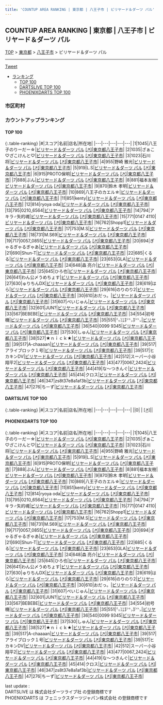 ```yaml
---
title: 'COUNTUP AREA RANKING | 東京都 | 八王子市 | ビリヤード＆ダーツ パル'
---
```

## COUNTUP AREA RANKING | 東京都 | 八王子市 | ビリヤード＆ダーツ パル

[TOP](/darts/rank/) > [東京都](/darts/rank/東京都/) > [八王子市](/darts/rank/東京都/八王子市/) > ビリヤード＆ダーツ パル

___

<a href="https://twitter.com/share?ref_src=twsrc%5Etfw" data-text="COUNTUP AREA RANKING | 東京都八王子市ビリヤード＆ダーツ パル" class="twitter-share-button" data-hashtags="DARTSLIVE,PHOENIXDARTS,darts,ダーツ" data-show-count="false">Tweet</a>

* [ランキング](#カウントアップランキング)
    * [TOP 100](#top-100)
    * [DARTSLIVE TOP 100](#dartslive-top-100)
    * [PHOENIXDARTS TOP 100](#phoenixdarts-top-100)

### 市区町村

<ul>

</ul>

### カウントアップランキング

#### TOP 100



{:.table-ranking}
|#|スコア|名前|店名|所在地|
|---|---|---|---|---|
|1|1045|<span class="rank-name-pd">八王子のりーだー☆</span>|<a href="/darts/rank/shops/8896.html">ビリヤード＆ダーツ パル</a> <a href="https://vs.phoenixdarts.com/jp/shop/shopDetailInfo/s_8896?s_seq=8896">[↗]</a>|<a href="/darts/rank/東京都/八王子市">東京都八王子市</a>|
|2|1035|<span class="rank-name-pd">ざぁこ♡ざこけんと♡</span>|<a href="/darts/rank/shops/8896.html">ビリヤード＆ダーツ パル</a> <a href="https://vs.phoenixdarts.com/jp/shop/shopDetailInfo/s_8896?s_seq=8896">[↗]</a>|<a href="/darts/rank/東京都/八王子市">東京都八王子市</a>|
|3|1023|<span class="rank-name-pd">石川　将</span>|<a href="/darts/rank/shops/8896.html">ビリヤード＆ダーツ パル</a> <a href="https://vs.phoenixdarts.com/jp/shop/shopDetailInfo/s_8896?s_seq=8896">[↗]</a>|<a href="/darts/rank/東京都/八王子市">東京都八王子市</a>|
|4|955|<span class="rank-name-pd">野崎 雅光</span>|<a href="/darts/rank/shops/8896.html">ビリヤード＆ダーツ パル</a> <a href="https://vs.phoenixdarts.com/jp/shop/shopDetailInfo/s_8896?s_seq=8896">[↗]</a>|<a href="/darts/rank/東京都/八王子市">東京都八王子市</a>|
|5|919|<span class="rank-name-pd">L.S</span>|<a href="/darts/rank/shops/8896.html">ビリヤード＆ダーツ パル</a> <a href="https://vs.phoenixdarts.com/jp/shop/shopDetailInfo/s_8896?s_seq=8896">[↗]</a>|<a href="/darts/rank/東京都/八王子市">東京都八王子市</a>|
|6|915|<span class="rank-name-pd">PROTO保明</span>|<a href="/darts/rank/shops/8896.html">ビリヤード＆ダーツ パル</a> <a href="https://vs.phoenixdarts.com/jp/shop/shopDetailInfo/s_8896?s_seq=8896">[↗]</a>|<a href="/darts/rank/東京都/八王子市">東京都八王子市</a>|
|7|888|<span class="rank-name-pd">ぶん</span>|<a href="/darts/rank/shops/8896.html">ビリヤード＆ダーツ パル</a> <a href="https://vs.phoenixdarts.com/jp/shop/shopDetailInfo/s_8896?s_seq=8896">[↗]</a>|<a href="/darts/rank/東京都/八王子市">東京都八王子市</a>|
|8|881|<span class="rank-name-pd">福本友樹</span>|<a href="/darts/rank/shops/8896.html">ビリヤード＆ダーツ パル</a> <a href="https://vs.phoenixdarts.com/jp/shop/shopDetailInfo/s_8896?s_seq=8896">[↗]</a>|<a href="/darts/rank/東京都/八王子市">東京都八王子市</a>|
|9|870|<span class="rank-name-pd">鈴木 孝明</span>|<a href="/darts/rank/shops/8896.html">ビリヤード＆ダーツ パル</a> <a href="https://vs.phoenixdarts.com/jp/shop/shopDetailInfo/s_8896?s_seq=8896">[↗]</a>|<a href="/darts/rank/東京都/八王子市">東京都八王子市</a>|
|10|869|<span class="rank-name-pd">八王子のカエル☆</span>|<a href="/darts/rank/shops/8896.html">ビリヤード＆ダーツ パル</a> <a href="https://vs.phoenixdarts.com/jp/shop/shopDetailInfo/s_8896?s_seq=8896">[↗]</a>|<a href="/darts/rank/東京都/八王子市">東京都八王子市</a>|
|11|851|<span class="rank-name-pd">kenty</span>|<a href="/darts/rank/shops/8896.html">ビリヤード＆ダーツ パル</a> <a href="https://vs.phoenixdarts.com/jp/shop/shopDetailInfo/s_8896?s_seq=8896">[↗]</a>|<a href="/darts/rank/東京都/八王子市">東京都八王子市</a>|
|12|814|<span class="rank-name-pd">ryoya oda</span>|<a href="/darts/rank/shops/8896.html">ビリヤード＆ダーツ パル</a> <a href="https://vs.phoenixdarts.com/jp/shop/shopDetailInfo/s_8896?s_seq=8896">[↗]</a>|<a href="/darts/rank/東京都/八王子市">東京都八王子市</a>|
|13|795|<span class="rank-name-pd">0210_6564</span>|<a href="/darts/rank/shops/8896.html">ビリヤード＆ダーツ パル</a> <a href="https://vs.phoenixdarts.com/jp/shop/shopDetailInfo/s_8896?s_seq=8896">[↗]</a>|<a href="/darts/rank/東京都/八王子市">東京都八王子市</a>|
|14|794|<span class="rank-name-pd">アキラ♂矢的魂</span>|<a href="/darts/rank/shops/8896.html">ビリヤード＆ダーツ パル</a> <a href="https://vs.phoenixdarts.com/jp/shop/shopDetailInfo/s_8896?s_seq=8896">[↗]</a>|<a href="/darts/rank/東京都/八王子市">東京都八王子市</a>|
|15|771|<span class="rank-name-pd">0147 4110</span>|<a href="/darts/rank/shops/8896.html">ビリヤード＆ダーツ パル</a> <a href="https://vs.phoenixdarts.com/jp/shop/shopDetailInfo/s_8896?s_seq=8896">[↗]</a>|<a href="/darts/rank/東京都/八王子市">東京都八王子市</a>|
|16|762|<span class="rank-name-pd">Shopp1</span>|<a href="/darts/rank/shops/8896.html">ビリヤード＆ダーツ パル</a> <a href="https://vs.phoenixdarts.com/jp/shop/shopDetailInfo/s_8896?s_seq=8896">[↗]</a>|<a href="/darts/rank/東京都/八王子市">東京都八王子市</a>|
|17|753|<span class="rank-name-pd">M.S</span>|<a href="/darts/rank/shops/8896.html">ビリヤード＆ダーツ パル</a> <a href="https://vs.phoenixdarts.com/jp/shop/shopDetailInfo/s_8896?s_seq=8896">[↗]</a>|<a href="/darts/rank/東京都/八王子市">東京都八王子市</a>|
|18|731|<span class="rank-name-pd">M.S69</span>|<a href="/darts/rank/shops/8896.html">ビリヤード＆ダーツ パル</a> <a href="https://vs.phoenixdarts.com/jp/shop/shopDetailInfo/s_8896?s_seq=8896">[↗]</a>|<a href="/darts/rank/東京都/八王子市">東京都八王子市</a>|
|19|717|<span class="rank-name-pd">0057_0855</span>|<a href="/darts/rank/shops/8896.html">ビリヤード＆ダーツ パル</a> <a href="https://vs.phoenixdarts.com/jp/shop/shopDetailInfo/s_8896?s_seq=8896">[↗]</a>|<a href="/darts/rank/東京都/八王子市">東京都八王子市</a>|
|20|694|<span class="rank-name-pd">ぎゃるぎゃるぎゃあ</span>|<a href="/darts/rank/shops/8896.html">ビリヤード＆ダーツ パル</a> <a href="https://vs.phoenixdarts.com/jp/shop/shopDetailInfo/s_8896?s_seq=8896">[↗]</a>|<a href="/darts/rank/東京都/八王子市">東京都八王子市</a>|
|21|690|<span class="rank-name-pd">Shun-T</span>|<a href="/darts/rank/shops/8896.html">ビリヤード＆ダーツ パル</a> <a href="https://vs.phoenixdarts.com/jp/shop/shopDetailInfo/s_8896?s_seq=8896">[↗]</a>|<a href="/darts/rank/東京都/八王子市">東京都八王子市</a>|
|22|685|<span class="rank-name-pd">くるる</span>|<a href="/darts/rank/shops/8896.html">ビリヤード＆ダーツ パル</a> <a href="https://vs.phoenixdarts.com/jp/shop/shopDetailInfo/s_8896?s_seq=8896">[↗]</a>|<a href="/darts/rank/東京都/八王子市">東京都八王子市</a>|
|23|653|<span class="rank-name-pd">GLA</span>|<a href="/darts/rank/shops/8896.html">ビリヤード＆ダーツ パル</a> <a href="https://vs.phoenixdarts.com/jp/shop/shopDetailInfo/s_8896?s_seq=8896">[↗]</a>|<a href="/darts/rank/東京都/八王子市">東京都八王子市</a>|
|24|648|<span class="rank-name-pd"><span class="pro-icon-pd"></span>森 亮介</span>|<a href="/darts/rank/shops/8896.html">ビリヤード＆ダーツ パル</a> <a href="https://vs.phoenixdarts.com/jp/shop/shopDetailInfo/s_8896?s_seq=8896">[↗]</a>|<a href="/darts/rank/東京都/八王子市">東京都八王子市</a>|
|25|645|<span class="rank-name-pd">ひろ也</span>|<a href="/darts/rank/shops/8896.html">ビリヤード＆ダーツ パル</a> <a href="https://vs.phoenixdarts.com/jp/shop/shopDetailInfo/s_8896?s_seq=8896">[↗]</a>|<a href="/darts/rank/東京都/八王子市">東京都八王子市</a>|
|26|641|<span class="rank-name-pd">わん公〆うめちょす</span>|<a href="/darts/rank/shops/8896.html">ビリヤード＆ダーツ パル</a> <a href="https://vs.phoenixdarts.com/jp/shop/shopDetailInfo/s_8896?s_seq=8896">[↗]</a>|<a href="/darts/rank/東京都/八王子市">東京都八王子市</a>|
|27|630|<span class="rank-name-pd">ゅりちんDX</span>|<a href="/darts/rank/shops/8896.html">ビリヤード＆ダーツ パル</a> <a href="https://vs.phoenixdarts.com/jp/shop/shopDetailInfo/s_8896?s_seq=8896">[↗]</a>|<a href="/darts/rank/東京都/八王子市">東京都八王子市</a>|
|28|619|<span class="rank-name-pd">はら</span>|<a href="/darts/rank/shops/8896.html">ビリヤード＆ダーツ パル</a> <a href="https://vs.phoenixdarts.com/jp/shop/shopDetailInfo/s_8896?s_seq=8896">[↗]</a>|<a href="/darts/rank/東京都/八王子市">東京都八王子市</a>|
|29|616|<span class="rank-name-pd">のりのり2</span>|<a href="/darts/rank/shops/8896.html">ビリヤード＆ダーツ パル</a> <a href="https://vs.phoenixdarts.com/jp/shop/shopDetailInfo/s_8896?s_seq=8896">[↗]</a>|<a href="/darts/rank/東京都/八王子市">東京都八王子市</a>|
|30|610|<span class="rank-name-pd">おだっ。</span>|<a href="/darts/rank/shops/8896.html">ビリヤード＆ダーツ パル</a> <a href="https://vs.phoenixdarts.com/jp/shop/shopDetailInfo/s_8896?s_seq=8896">[↗]</a>|<a href="/darts/rank/東京都/八王子市">東京都八王子市</a>|
|31|607|<span class="rank-name-pd">ぺいじゅん</span>|<a href="/darts/rank/shops/8896.html">ビリヤード＆ダーツ パル</a> <a href="https://vs.phoenixdarts.com/jp/shop/shopDetailInfo/s_8896?s_seq=8896">[↗]</a>|<a href="/darts/rank/東京都/八王子市">東京都八王子市</a>|
|32|601|<span class="rank-name-pd">JUN?</span>|<a href="/darts/rank/shops/8896.html">ビリヤード＆ダーツ パル</a> <a href="https://vs.phoenixdarts.com/jp/shop/shopDetailInfo/s_8896?s_seq=8896">[↗]</a>|<a href="/darts/rank/東京都/八王子市">東京都八王子市</a>|
|33|567|<span class="rank-name-pd">BEBEBE</span>|<a href="/darts/rank/shops/8896.html">ビリヤード＆ダーツ パル</a> <a href="https://vs.phoenixdarts.com/jp/shop/shopDetailInfo/s_8896?s_seq=8896">[↗]</a>|<a href="/darts/rank/東京都/八王子市">東京都八王子市</a>|
|34|554|<span class="rank-name-pd">初号機</span>|<a href="/darts/rank/shops/8896.html">ビリヤード＆ダーツ パル</a> <a href="https://vs.phoenixdarts.com/jp/shop/shopDetailInfo/s_8896?s_seq=8896">[↗]</a>|<a href="/darts/rank/東京都/八王子市">東京都八王子市</a>|
|35|551|<span class="rank-name-pd">㍉㍑㌢㌧㌢㌧</span>|<a href="/darts/rank/shops/8896.html">ビリヤード＆ダーツ パル</a> <a href="https://vs.phoenixdarts.com/jp/shop/shopDetailInfo/s_8896?s_seq=8896">[↗]</a>|<a href="/darts/rank/東京都/八王子市">東京都八王子市</a>|
|36|540|<span class="rank-name-pd">0099 9345</span>|<a href="/darts/rank/shops/8896.html">ビリヤード＆ダーツ パル</a> <a href="https://vs.phoenixdarts.com/jp/shop/shopDetailInfo/s_8896?s_seq=8896">[↗]</a>|<a href="/darts/rank/東京都/八王子市">東京都八王子市</a>|
|37|530|<span class="rank-name-pd">しゅん</span>|<a href="/darts/rank/shops/8896.html">ビリヤード＆ダーツ パル</a> <a href="https://vs.phoenixdarts.com/jp/shop/shopDetailInfo/s_8896?s_seq=8896">[↗]</a>|<a href="/darts/rank/東京都/八王子市">東京都八王子市</a>|
|38|527|<span class="rank-name-pd">★ｎｉｃｋ★</span>|<a href="/darts/rank/shops/8896.html">ビリヤード＆ダーツ パル</a> <a href="https://vs.phoenixdarts.com/jp/shop/shopDetailInfo/s_8896?s_seq=8896">[↗]</a>|<a href="/darts/rank/東京都/八王子市">東京都八王子市</a>|
|39|517|<span class="rank-name-pd">A-chaaaan</span>|<a href="/darts/rank/shops/8896.html">ビリヤード＆ダーツ パル</a> <a href="https://vs.phoenixdarts.com/jp/shop/shopDetailInfo/s_8896?s_seq=8896">[↗]</a>|<a href="/darts/rank/東京都/八王子市">東京都八王子市</a>|
|39|517|<span class="rank-name-pd">アライブロック１号</span>|<a href="/darts/rank/shops/8896.html">ビリヤード＆ダーツ パル</a> <a href="https://vs.phoenixdarts.com/jp/shop/shopDetailInfo/s_8896?s_seq=8896">[↗]</a>|<a href="/darts/rank/東京都/八王子市">東京都八王子市</a>|
|39|517|<span class="rank-name-pd">ヒカキンDV</span>|<a href="/darts/rank/shops/8896.html">ビリヤード＆ダーツ パル</a> <a href="https://vs.phoenixdarts.com/jp/shop/shopDetailInfo/s_8896?s_seq=8896">[↗]</a>|<a href="/darts/rank/東京都/八王子市">東京都八王子市</a>|
|42|512|<span class="rank-name-pd">スーパー小谷翔平2</span>|<a href="/darts/rank/shops/8896.html">ビリヤード＆ダーツ パル</a> <a href="https://vs.phoenixdarts.com/jp/shop/shopDetailInfo/s_8896?s_seq=8896">[↗]</a>|<a href="/darts/rank/東京都/八王子市">東京都八王子市</a>|
|43|477|<span class="rank-name-pd">0067_2424</span>|<a href="/darts/rank/shops/8896.html">ビリヤード＆ダーツ パル</a> <a href="https://vs.phoenixdarts.com/jp/shop/shopDetailInfo/s_8896?s_seq=8896">[↗]</a>|<a href="/darts/rank/東京都/八王子市">東京都八王子市</a>|
|44|419|<span class="rank-name-pd">な〜つきんぐ</span>|<a href="/darts/rank/shops/8896.html">ビリヤード＆ダーツ パル</a> <a href="https://vs.phoenixdarts.com/jp/shop/shopDetailInfo/s_8896?s_seq=8896">[↗]</a>|<a href="/darts/rank/東京都/八王子市">東京都八王子市</a>|
|45|414|<span class="rank-name-pd">クロス</span>|<a href="/darts/rank/shops/8896.html">ビリヤード＆ダーツ パル</a> <a href="https://vs.phoenixdarts.com/jp/shop/shopDetailInfo/s_8896?s_seq=8896">[↗]</a>|<a href="/darts/rank/東京都/八王子市">東京都八王子市</a>|
|46|347|<span class="rank-name-pd">zs8t37e8a1af3b</span>|<a href="/darts/rank/shops/8896.html">ビリヤード＆ダーツ パル</a> <a href="https://vs.phoenixdarts.com/jp/shop/shopDetailInfo/s_8896?s_seq=8896">[↗]</a>|<a href="/darts/rank/東京都/八王子市">東京都八王子市</a>|
|47|276|<span class="rank-name-pd">ちーず</span>|<a href="/darts/rank/shops/8896.html">ビリヤード＆ダーツ パル</a> <a href="https://vs.phoenixdarts.com/jp/shop/shopDetailInfo/s_8896?s_seq=8896">[↗]</a>|<a href="/darts/rank/東京都/八王子市">東京都八王子市</a>|


#### DARTSLIVE TOP 100



{:.table-ranking}
|#|スコア|名前|店名|所在地|
|---|---|---|---|---|
||0|<span class="rank-name-dl"> </span>|<a href="/darts/rank/shops/.html"></a> <a href="">[↗]</a>|<a href="/darts/rank//"></a>|


#### PHOENIXDARTS TOP 100



{:.table-ranking}
|#|スコア|名前|店名|所在地|
|---|---|---|---|---|
|1|1045|<span class="rank-name-pd">八王子のりーだー☆</span>|<a href="/darts/rank/shops/8896.html">ビリヤード＆ダーツ パル</a> <a href="https://vs.phoenixdarts.com/jp/shop/shopDetailInfo/s_8896?s_seq=8896">[↗]</a>|<a href="/darts/rank/東京都/八王子市">東京都八王子市</a>|
|2|1035|<span class="rank-name-pd">ざぁこ♡ざこけんと♡</span>|<a href="/darts/rank/shops/8896.html">ビリヤード＆ダーツ パル</a> <a href="https://vs.phoenixdarts.com/jp/shop/shopDetailInfo/s_8896?s_seq=8896">[↗]</a>|<a href="/darts/rank/東京都/八王子市">東京都八王子市</a>|
|3|1023|<span class="rank-name-pd">石川　将</span>|<a href="/darts/rank/shops/8896.html">ビリヤード＆ダーツ パル</a> <a href="https://vs.phoenixdarts.com/jp/shop/shopDetailInfo/s_8896?s_seq=8896">[↗]</a>|<a href="/darts/rank/東京都/八王子市">東京都八王子市</a>|
|4|955|<span class="rank-name-pd">野崎 雅光</span>|<a href="/darts/rank/shops/8896.html">ビリヤード＆ダーツ パル</a> <a href="https://vs.phoenixdarts.com/jp/shop/shopDetailInfo/s_8896?s_seq=8896">[↗]</a>|<a href="/darts/rank/東京都/八王子市">東京都八王子市</a>|
|5|919|<span class="rank-name-pd">L.S</span>|<a href="/darts/rank/shops/8896.html">ビリヤード＆ダーツ パル</a> <a href="https://vs.phoenixdarts.com/jp/shop/shopDetailInfo/s_8896?s_seq=8896">[↗]</a>|<a href="/darts/rank/東京都/八王子市">東京都八王子市</a>|
|6|915|<span class="rank-name-pd">PROTO保明</span>|<a href="/darts/rank/shops/8896.html">ビリヤード＆ダーツ パル</a> <a href="https://vs.phoenixdarts.com/jp/shop/shopDetailInfo/s_8896?s_seq=8896">[↗]</a>|<a href="/darts/rank/東京都/八王子市">東京都八王子市</a>|
|7|888|<span class="rank-name-pd">ぶん</span>|<a href="/darts/rank/shops/8896.html">ビリヤード＆ダーツ パル</a> <a href="https://vs.phoenixdarts.com/jp/shop/shopDetailInfo/s_8896?s_seq=8896">[↗]</a>|<a href="/darts/rank/東京都/八王子市">東京都八王子市</a>|
|8|881|<span class="rank-name-pd">福本友樹</span>|<a href="/darts/rank/shops/8896.html">ビリヤード＆ダーツ パル</a> <a href="https://vs.phoenixdarts.com/jp/shop/shopDetailInfo/s_8896?s_seq=8896">[↗]</a>|<a href="/darts/rank/東京都/八王子市">東京都八王子市</a>|
|9|870|<span class="rank-name-pd">鈴木 孝明</span>|<a href="/darts/rank/shops/8896.html">ビリヤード＆ダーツ パル</a> <a href="https://vs.phoenixdarts.com/jp/shop/shopDetailInfo/s_8896?s_seq=8896">[↗]</a>|<a href="/darts/rank/東京都/八王子市">東京都八王子市</a>|
|10|869|<span class="rank-name-pd">八王子のカエル☆</span>|<a href="/darts/rank/shops/8896.html">ビリヤード＆ダーツ パル</a> <a href="https://vs.phoenixdarts.com/jp/shop/shopDetailInfo/s_8896?s_seq=8896">[↗]</a>|<a href="/darts/rank/東京都/八王子市">東京都八王子市</a>|
|11|851|<span class="rank-name-pd">kenty</span>|<a href="/darts/rank/shops/8896.html">ビリヤード＆ダーツ パル</a> <a href="https://vs.phoenixdarts.com/jp/shop/shopDetailInfo/s_8896?s_seq=8896">[↗]</a>|<a href="/darts/rank/東京都/八王子市">東京都八王子市</a>|
|12|814|<span class="rank-name-pd">ryoya oda</span>|<a href="/darts/rank/shops/8896.html">ビリヤード＆ダーツ パル</a> <a href="https://vs.phoenixdarts.com/jp/shop/shopDetailInfo/s_8896?s_seq=8896">[↗]</a>|<a href="/darts/rank/東京都/八王子市">東京都八王子市</a>|
|13|795|<span class="rank-name-pd">0210_6564</span>|<a href="/darts/rank/shops/8896.html">ビリヤード＆ダーツ パル</a> <a href="https://vs.phoenixdarts.com/jp/shop/shopDetailInfo/s_8896?s_seq=8896">[↗]</a>|<a href="/darts/rank/東京都/八王子市">東京都八王子市</a>|
|14|794|<span class="rank-name-pd">アキラ♂矢的魂</span>|<a href="/darts/rank/shops/8896.html">ビリヤード＆ダーツ パル</a> <a href="https://vs.phoenixdarts.com/jp/shop/shopDetailInfo/s_8896?s_seq=8896">[↗]</a>|<a href="/darts/rank/東京都/八王子市">東京都八王子市</a>|
|15|771|<span class="rank-name-pd">0147 4110</span>|<a href="/darts/rank/shops/8896.html">ビリヤード＆ダーツ パル</a> <a href="https://vs.phoenixdarts.com/jp/shop/shopDetailInfo/s_8896?s_seq=8896">[↗]</a>|<a href="/darts/rank/東京都/八王子市">東京都八王子市</a>|
|16|762|<span class="rank-name-pd">Shopp1</span>|<a href="/darts/rank/shops/8896.html">ビリヤード＆ダーツ パル</a> <a href="https://vs.phoenixdarts.com/jp/shop/shopDetailInfo/s_8896?s_seq=8896">[↗]</a>|<a href="/darts/rank/東京都/八王子市">東京都八王子市</a>|
|17|753|<span class="rank-name-pd">M.S</span>|<a href="/darts/rank/shops/8896.html">ビリヤード＆ダーツ パル</a> <a href="https://vs.phoenixdarts.com/jp/shop/shopDetailInfo/s_8896?s_seq=8896">[↗]</a>|<a href="/darts/rank/東京都/八王子市">東京都八王子市</a>|
|18|731|<span class="rank-name-pd">M.S69</span>|<a href="/darts/rank/shops/8896.html">ビリヤード＆ダーツ パル</a> <a href="https://vs.phoenixdarts.com/jp/shop/shopDetailInfo/s_8896?s_seq=8896">[↗]</a>|<a href="/darts/rank/東京都/八王子市">東京都八王子市</a>|
|19|717|<span class="rank-name-pd">0057_0855</span>|<a href="/darts/rank/shops/8896.html">ビリヤード＆ダーツ パル</a> <a href="https://vs.phoenixdarts.com/jp/shop/shopDetailInfo/s_8896?s_seq=8896">[↗]</a>|<a href="/darts/rank/東京都/八王子市">東京都八王子市</a>|
|20|694|<span class="rank-name-pd">ぎゃるぎゃるぎゃあ</span>|<a href="/darts/rank/shops/8896.html">ビリヤード＆ダーツ パル</a> <a href="https://vs.phoenixdarts.com/jp/shop/shopDetailInfo/s_8896?s_seq=8896">[↗]</a>|<a href="/darts/rank/東京都/八王子市">東京都八王子市</a>|
|21|690|<span class="rank-name-pd">Shun-T</span>|<a href="/darts/rank/shops/8896.html">ビリヤード＆ダーツ パル</a> <a href="https://vs.phoenixdarts.com/jp/shop/shopDetailInfo/s_8896?s_seq=8896">[↗]</a>|<a href="/darts/rank/東京都/八王子市">東京都八王子市</a>|
|22|685|<span class="rank-name-pd">くるる</span>|<a href="/darts/rank/shops/8896.html">ビリヤード＆ダーツ パル</a> <a href="https://vs.phoenixdarts.com/jp/shop/shopDetailInfo/s_8896?s_seq=8896">[↗]</a>|<a href="/darts/rank/東京都/八王子市">東京都八王子市</a>|
|23|653|<span class="rank-name-pd">GLA</span>|<a href="/darts/rank/shops/8896.html">ビリヤード＆ダーツ パル</a> <a href="https://vs.phoenixdarts.com/jp/shop/shopDetailInfo/s_8896?s_seq=8896">[↗]</a>|<a href="/darts/rank/東京都/八王子市">東京都八王子市</a>|
|24|648|<span class="rank-name-pd"><span class="pro-icon-pd"></span>森 亮介</span>|<a href="/darts/rank/shops/8896.html">ビリヤード＆ダーツ パル</a> <a href="https://vs.phoenixdarts.com/jp/shop/shopDetailInfo/s_8896?s_seq=8896">[↗]</a>|<a href="/darts/rank/東京都/八王子市">東京都八王子市</a>|
|25|645|<span class="rank-name-pd">ひろ也</span>|<a href="/darts/rank/shops/8896.html">ビリヤード＆ダーツ パル</a> <a href="https://vs.phoenixdarts.com/jp/shop/shopDetailInfo/s_8896?s_seq=8896">[↗]</a>|<a href="/darts/rank/東京都/八王子市">東京都八王子市</a>|
|26|641|<span class="rank-name-pd">わん公〆うめちょす</span>|<a href="/darts/rank/shops/8896.html">ビリヤード＆ダーツ パル</a> <a href="https://vs.phoenixdarts.com/jp/shop/shopDetailInfo/s_8896?s_seq=8896">[↗]</a>|<a href="/darts/rank/東京都/八王子市">東京都八王子市</a>|
|27|630|<span class="rank-name-pd">ゅりちんDX</span>|<a href="/darts/rank/shops/8896.html">ビリヤード＆ダーツ パル</a> <a href="https://vs.phoenixdarts.com/jp/shop/shopDetailInfo/s_8896?s_seq=8896">[↗]</a>|<a href="/darts/rank/東京都/八王子市">東京都八王子市</a>|
|28|619|<span class="rank-name-pd">はら</span>|<a href="/darts/rank/shops/8896.html">ビリヤード＆ダーツ パル</a> <a href="https://vs.phoenixdarts.com/jp/shop/shopDetailInfo/s_8896?s_seq=8896">[↗]</a>|<a href="/darts/rank/東京都/八王子市">東京都八王子市</a>|
|29|616|<span class="rank-name-pd">のりのり2</span>|<a href="/darts/rank/shops/8896.html">ビリヤード＆ダーツ パル</a> <a href="https://vs.phoenixdarts.com/jp/shop/shopDetailInfo/s_8896?s_seq=8896">[↗]</a>|<a href="/darts/rank/東京都/八王子市">東京都八王子市</a>|
|30|610|<span class="rank-name-pd">おだっ。</span>|<a href="/darts/rank/shops/8896.html">ビリヤード＆ダーツ パル</a> <a href="https://vs.phoenixdarts.com/jp/shop/shopDetailInfo/s_8896?s_seq=8896">[↗]</a>|<a href="/darts/rank/東京都/八王子市">東京都八王子市</a>|
|31|607|<span class="rank-name-pd">ぺいじゅん</span>|<a href="/darts/rank/shops/8896.html">ビリヤード＆ダーツ パル</a> <a href="https://vs.phoenixdarts.com/jp/shop/shopDetailInfo/s_8896?s_seq=8896">[↗]</a>|<a href="/darts/rank/東京都/八王子市">東京都八王子市</a>|
|32|601|<span class="rank-name-pd">JUN?</span>|<a href="/darts/rank/shops/8896.html">ビリヤード＆ダーツ パル</a> <a href="https://vs.phoenixdarts.com/jp/shop/shopDetailInfo/s_8896?s_seq=8896">[↗]</a>|<a href="/darts/rank/東京都/八王子市">東京都八王子市</a>|
|33|567|<span class="rank-name-pd">BEBEBE</span>|<a href="/darts/rank/shops/8896.html">ビリヤード＆ダーツ パル</a> <a href="https://vs.phoenixdarts.com/jp/shop/shopDetailInfo/s_8896?s_seq=8896">[↗]</a>|<a href="/darts/rank/東京都/八王子市">東京都八王子市</a>|
|34|554|<span class="rank-name-pd">初号機</span>|<a href="/darts/rank/shops/8896.html">ビリヤード＆ダーツ パル</a> <a href="https://vs.phoenixdarts.com/jp/shop/shopDetailInfo/s_8896?s_seq=8896">[↗]</a>|<a href="/darts/rank/東京都/八王子市">東京都八王子市</a>|
|35|551|<span class="rank-name-pd">㍉㍑㌢㌧㌢㌧</span>|<a href="/darts/rank/shops/8896.html">ビリヤード＆ダーツ パル</a> <a href="https://vs.phoenixdarts.com/jp/shop/shopDetailInfo/s_8896?s_seq=8896">[↗]</a>|<a href="/darts/rank/東京都/八王子市">東京都八王子市</a>|
|36|540|<span class="rank-name-pd">0099 9345</span>|<a href="/darts/rank/shops/8896.html">ビリヤード＆ダーツ パル</a> <a href="https://vs.phoenixdarts.com/jp/shop/shopDetailInfo/s_8896?s_seq=8896">[↗]</a>|<a href="/darts/rank/東京都/八王子市">東京都八王子市</a>|
|37|530|<span class="rank-name-pd">しゅん</span>|<a href="/darts/rank/shops/8896.html">ビリヤード＆ダーツ パル</a> <a href="https://vs.phoenixdarts.com/jp/shop/shopDetailInfo/s_8896?s_seq=8896">[↗]</a>|<a href="/darts/rank/東京都/八王子市">東京都八王子市</a>|
|38|527|<span class="rank-name-pd">★ｎｉｃｋ★</span>|<a href="/darts/rank/shops/8896.html">ビリヤード＆ダーツ パル</a> <a href="https://vs.phoenixdarts.com/jp/shop/shopDetailInfo/s_8896?s_seq=8896">[↗]</a>|<a href="/darts/rank/東京都/八王子市">東京都八王子市</a>|
|39|517|<span class="rank-name-pd">A-chaaaan</span>|<a href="/darts/rank/shops/8896.html">ビリヤード＆ダーツ パル</a> <a href="https://vs.phoenixdarts.com/jp/shop/shopDetailInfo/s_8896?s_seq=8896">[↗]</a>|<a href="/darts/rank/東京都/八王子市">東京都八王子市</a>|
|39|517|<span class="rank-name-pd">アライブロック１号</span>|<a href="/darts/rank/shops/8896.html">ビリヤード＆ダーツ パル</a> <a href="https://vs.phoenixdarts.com/jp/shop/shopDetailInfo/s_8896?s_seq=8896">[↗]</a>|<a href="/darts/rank/東京都/八王子市">東京都八王子市</a>|
|39|517|<span class="rank-name-pd">ヒカキンDV</span>|<a href="/darts/rank/shops/8896.html">ビリヤード＆ダーツ パル</a> <a href="https://vs.phoenixdarts.com/jp/shop/shopDetailInfo/s_8896?s_seq=8896">[↗]</a>|<a href="/darts/rank/東京都/八王子市">東京都八王子市</a>|
|42|512|<span class="rank-name-pd">スーパー小谷翔平2</span>|<a href="/darts/rank/shops/8896.html">ビリヤード＆ダーツ パル</a> <a href="https://vs.phoenixdarts.com/jp/shop/shopDetailInfo/s_8896?s_seq=8896">[↗]</a>|<a href="/darts/rank/東京都/八王子市">東京都八王子市</a>|
|43|477|<span class="rank-name-pd">0067_2424</span>|<a href="/darts/rank/shops/8896.html">ビリヤード＆ダーツ パル</a> <a href="https://vs.phoenixdarts.com/jp/shop/shopDetailInfo/s_8896?s_seq=8896">[↗]</a>|<a href="/darts/rank/東京都/八王子市">東京都八王子市</a>|
|44|419|<span class="rank-name-pd">な〜つきんぐ</span>|<a href="/darts/rank/shops/8896.html">ビリヤード＆ダーツ パル</a> <a href="https://vs.phoenixdarts.com/jp/shop/shopDetailInfo/s_8896?s_seq=8896">[↗]</a>|<a href="/darts/rank/東京都/八王子市">東京都八王子市</a>|
|45|414|<span class="rank-name-pd">クロス</span>|<a href="/darts/rank/shops/8896.html">ビリヤード＆ダーツ パル</a> <a href="https://vs.phoenixdarts.com/jp/shop/shopDetailInfo/s_8896?s_seq=8896">[↗]</a>|<a href="/darts/rank/東京都/八王子市">東京都八王子市</a>|
|46|347|<span class="rank-name-pd">zs8t37e8a1af3b</span>|<a href="/darts/rank/shops/8896.html">ビリヤード＆ダーツ パル</a> <a href="https://vs.phoenixdarts.com/jp/shop/shopDetailInfo/s_8896?s_seq=8896">[↗]</a>|<a href="/darts/rank/東京都/八王子市">東京都八王子市</a>|
|47|276|<span class="rank-name-pd">ちーず</span>|<a href="/darts/rank/shops/8896.html">ビリヤード＆ダーツ パル</a> <a href="https://vs.phoenixdarts.com/jp/shop/shopDetailInfo/s_8896?s_seq=8896">[↗]</a>|<a href="/darts/rank/東京都/八王子市">東京都八王子市</a>|


<div class="footer border-top border-gray-light mt-5 pt-3 text-right text-gray">
    last update : <span style="font-weight: italic" id="foot_last_modified"></span><br />
    DARTSLIVE は 株式会社ダーツライブ社 の登録商標です<br />
    PHOENIXDARTS は フェニックスダーツジャパン株式会社 の登録商標です<br />
</div>

<script src="https://cdnjs.cloudflare.com/ajax/libs/jquery.tablesorter/2.31.3/js/jquery.tablesorter.min.js" integrity="sha512-qzgd5cYSZcosqpzpn7zF2ZId8f/8CHmFKZ8j7mU4OUXTNRd5g+ZHBPsgKEwoqxCtdQvExE5LprwwPAgoicguNg==" crossorigin="anonymous" referrerpolicy="no-referrer"></script>
<link rel="stylesheet" href="https://cdnjs.cloudflare.com/ajax/libs/jquery.tablesorter/2.31.3/css/theme.default.min.css" integrity="sha512-wghhOJkjQX0Lh3NSWvNKeZ0ZpNn+SPVXX1Qyc9OCaogADktxrBiBdKGDoqVUOyhStvMBmJQ8ZdMHiR3wuEq8+w==" crossorigin="anonymous" referrerpolicy="no-referrer" />
<script>
$(function() {
    $(".table-ranking").tablesorter({sortList:[[0, 0]]});
    $("#foot_last_modified").text(formatDate(new Date(document.lastModified), 'yyyy-MM-dd HH:mm:ss'));
});
</script>

<script async src="https://platform.twitter.com/widgets.js" charset="utf-8"></script>